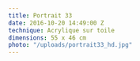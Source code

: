 ```yaml
---
title: Portrait 33
date: 2016-10-20 14:49:00 Z
technique: Acrylique sur toile
dimensions: 55 x 46 cm
photo: "/uploads/portrait33_hd.jpg"
---
```



